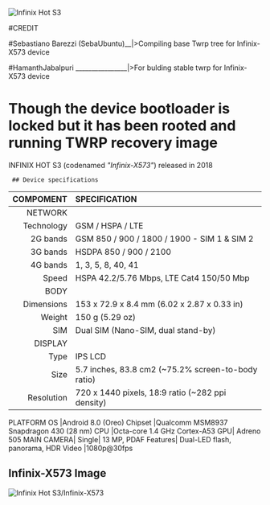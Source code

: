 ![ Infinix Hot S3 ](https://skyhuppa.files.wordpress.com/2023/07/preview.jpg?w=640)


#CREDIT

#Sebastiano Barezzi (SebaUbuntu)__|>Compiling base Twrp tree for Infinix-X573 device

#HamanthJabalpuri ________________|>For bulding stable twrp for Infinix-X573 device


Though the device bootloader is locked but it has been rooted and running
              TWRP recovery image
=============================

INFINIX HOT S3 (codenamed _"Infinix-X573"_) released in 2018



     ## Device specifications

 COMPOMENT | SPECIFICATION
----------:|:-------------------------
NETWORK    | 
Technology | GSM / HSPA / LTE
2G bands|GSM 850 / 900 / 1800 / 1900 - SIM 1 & SIM 2
3G bands	|HSDPA 850 / 900 / 2100
4G bands	|1, 3, 5, 8, 40, 41
Speed	|HSPA 42.2/5.76 Mbps, LTE Cat4 150/50 Mbp
BODY|
Dimensions	|153 x 72.9 x 8.4 mm (6.02 x 2.87 x 0.33 in)
Weight	|150 g (5.29 oz)
SIM	|Dual SIM (Nano-SIM, dual stand-by)
DISPLAY|
Type	|IPS LCD
Size	|5.7 inches, 83.8 cm2 (~75.2% screen-to-body ratio)
Resolution	|720 x 1440 pixels, 18:9 ratio (~282 ppi density)
PLATFORM
OS	|Android 8.0 (Oreo)
Chipset	|Qualcomm MSM8937 Snapdragon 430 (28 nm)
CPU	|Octa-core 1.4 GHz Cortex-A53
GPU|	Adreno 505
MAIN CAMERA|
Single|	13 MP, PDAF
Features|	Dual-LED flash, panorama, HDR
Video	|1080p@30fps


## Infinix-X573 Image

![Infinix Hot S3/Infinix-X573](https://skyhuppa.files.wordpress.com/2021/05/infinix-hot-s3-32gb-sandstone-black-3gb-ram-3-600x60028229-1.jpg?w=600 "Infinix Hot S3/Infinix-X573") 
